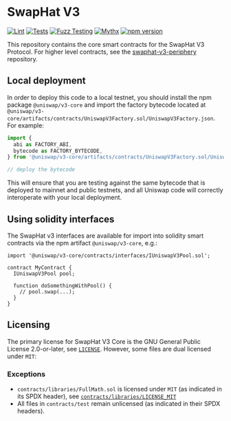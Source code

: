 # SwapHat V3

[![Lint](https://github.com/swaphat/uniswap-v3-core/actions/workflows/lint.yml/badge.svg)](https://github.com/swaphat/uniswap-v3-core/actions/workflows/lint.yml)
[![Tests](https://github.com/swaphat/uniswap-v3-core/actions/workflows/tests.yml/badge.svg)](https://github.com/swaphat/uniswap-v3-core/actions/workflows/tests.yml)
[![Fuzz Testing](https://github.com/swaphat/uniswap-v3-core/actions/workflows/fuzz-testing.yml/badge.svg)](https://github.com/swaphat/uniswap-v3-core/actions/workflows/fuzz-testing.yml)
[![Mythx](https://github.com/swaphat/uniswap-v3-core/actions/workflows/mythx.yml/badge.svg)](https://github.com/swaphat/uniswap-v3-core/actions/workflows/mythx.yml)
[![npm version](https://img.shields.io/npm/v/@uniswap/v3-core/latest.svg)](https://www.npmjs.com/package/@uniswap/v3-core/v/latest)

This repository contains the core smart contracts for the SwapHat V3 Protocol.
For higher level contracts, see the [swaphat-v3-periphery](https://github.com/swaphat/uniswap-v3-periphery)
repository.

## Local deployment

In order to deploy this code to a local testnet, you should install the npm package
`@uniswap/v3-core`
and import the factory bytecode located at
`@uniswap/v3-core/artifacts/contracts/UniswapV3Factory.sol/UniswapV3Factory.json`.
For example:

```typescript
import {
  abi as FACTORY_ABI,
  bytecode as FACTORY_BYTECODE,
} from '@uniswap/v3-core/artifacts/contracts/UniswapV3Factory.sol/UniswapV3Factory.json'

// deploy the bytecode
```

This will ensure that you are testing against the same bytecode that is deployed to
mainnet and public testnets, and all Uniswap code will correctly interoperate with
your local deployment.

## Using solidity interfaces

The SwapHat v3 interfaces are available for import into solidity smart contracts
via the npm artifact `@uniswap/v3-core`, e.g.:

```solidity
import '@uniswap/v3-core/contracts/interfaces/IUniswapV3Pool.sol';

contract MyContract {
  IUniswapV3Pool pool;

  function doSomethingWithPool() {
    // pool.swap(...);
  }
}

```

## Licensing

The primary license for SwapHat V3 Core is the GNU General Public License 2.0-or-later, see [`LICENSE`](./LICENSE). However, some files are dual licensed under `MIT`:


### Exceptions

- `contracts/libraries/FullMath.sol` is licensed under `MIT` (as indicated in its SPDX header), see [`contracts/libraries/LICENSE_MIT`](contracts/libraries/LICENSE_MIT)
- All files in `contracts/test` remain unlicensed (as indicated in their SPDX headers).
